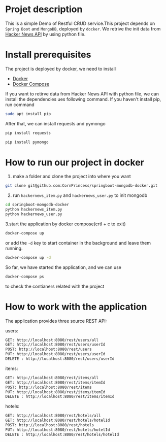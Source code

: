 # Projet description
This is a simple Demo of Restful CRUD service.This project depends on `Spring Boot` and `MongoDB`, deployed by `docker`. We retrive the init data from [Hacker News API](https://github.com/HackerNews/API) by using python file.

# Install prerequisites
The project is deployed by docker, we need to install 
 - [Docker](https://docs.docker.com/install/) 
 - [Docker Compose](https://docs.docker.com/compose/install/)

If you want to retirve data from Hacker News API with python file, we can install the dependencies ues following command.
If you haven't install pip, run command
```bash
sudo apt install pip
```
After that, we can install requests and pymongo 
```bash
pip install requests
```
```bash
pip install pymongo
```
# How to run our project in docker
1. make a folder and clone the project into where you want 
```bash 
git clone git@github.com:CornPrincess/springboot-mongodb-docker.git
```
2. run `hackernews_item.py` and `hackernews_user.py` to init mongodb
```bash
cd springboot-mongodb-docker
python hackernews_item.py
python hackernews_user.py
```
3.start the application by docker compose(crtl + c to exit)
```bash
docker-compose up 
```
or add the `-d` key to start container in the background and leave them running.
```bash
docker-compose up -d
```

So far, we have started the application, and we can use
```bash
docker-compose ps
```
to check the contianers related with the project

# How to work with the application
The application provides three source REST API:

users:
```bash
GET: http://localhost:8080/rest/users/all
GET: http://localhost:8080/rest/users/userId
POST: http://localhost:8080/rest/users
PUT: http://localhost:8080/rest/users/userId
DELETE : http://localhost:8080/rest/users/userId
```
items:
```bash
GET: http://localhost:8080/rest/items/all
GET: http://localhost:8080/rest/items/itemId
POST: http://localhost:8080/rest/items
PUT: http://localhost:8080/rest/items/itemId
DELETE : http://localhost:8080/rest/items/itemId
```

hotels:
```bash
GET: http://localhost:8080/rest/hotels/all
GET: http://localhost:8080/rest/hotels/hotelId
POST: http://localhost:8080/rest/hotels
PUT: http://localhost:8080/rest/hotels/hotelId
DELETE : http://localhost:8080/rest/hotels/hotelId
```


